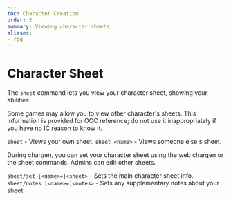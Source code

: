 ```yaml
---
toc: Character Creation
order: 3
summary: Viewing character sheets.
aliases:
- rpg
---
```

# Character Sheet

The `sheet` command lets you view your character sheet, showing your abilities.

Some games may allow you to view other character's sheets.  This information is provided for OOC reference; do not use it inappropriately if you have no IC reason to know it.

`sheet` - Views your own sheet.
`sheet <name>` - Views someone else's sheet.
  
During chargen, you can set your character sheet using the web chargen or the sheet commands. Admins can edit other sheets.

`sheet/set [<name>=]<sheet>` - Sets the main character sheet info.
`sheet/notes [<name>=]<notes>` - Sets any supplementary notes about your sheet.